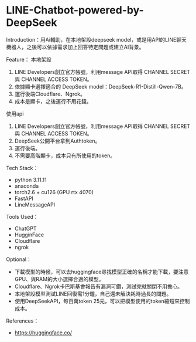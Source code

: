 # LINE-Chatbot-powered-by-DeepSeek
Introduction：用Ai輔助，在本地架設deepseek model，或是用API的LINE聊天機器人，之後可以依據需求加上回答特定問題或建立AI背景。

Feature：
  本地架設
  1. LINE Developers創立官方帳號，利用message API取得 CHANNEL SECRET 與 CHANNEL ACCESS TOKEN。
  2. 依據顯卡選擇適合的 DeepSeek model：DeepSeek-R1-Distill-Qwen-7B。
  3. 運行後端Cloudflare、Ngrok。
  4. 成本是顯卡，之後運行不用花錢。

  使用api
  1.  LINE Developers創立官方帳號，利用message API取得 CHANNEL SECRET 與 CHANNEL ACCESS TOKEN。
  2.  DeepSeek公開平台拿到Authtoken。
  3.  運行後端。
  4.  不需要高階顯卡，成本只有所使用的token。
     
Tech Stack：
  - python 3.11.11
  - anaconda
  - torch2.6 + cu126 (GPU rtx 4070)
  - FastAPI
  - LineMessageAPI

Tools Used：
  - ChatGPT
  - HugginFace
  - Cloudflare
  - ngrok
  
Optional：
  - 下載模型的時候，可以去huggingface尋找模型正確的名稱才能下載，要注意GPU、與RAM的大小選擇合適的模型。
  - Cloudflare、Ngrok卡巴斯基會報告有漏洞可鑽，測試完就關閉不用擔心。
  - 本地架設模型測試LINE回復需1分鐘，自己還未解決耗時過長的問題。
  - 使用DeepSeekAPI，每百萬token 25元，可以把模型使用的token縮短來控制成本。
  
References：
  - https://huggingface.co/
